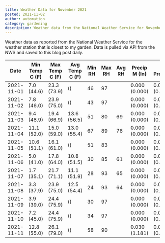 ```yaml
---
title: Weather Data for November 2021
posted: 2021-11-02
author: automation
category: gardening
description: Weather data from the National Weather Service for November 2021
---
```


Weather data as reported from the National Weather Service for the weather station 
that is cloest to my garden. Data is pulled via API from the NWS and saved to this 
blog post daily.

|Date|Min Temp C (F)|Max Temp C (F)|Avg Temp C (F)|Min RH|Max RH|Avg RH|Precip M (In)|Avg Precip/Hr|
|---|---|---|---|---|---|---|---|---|
|2021-11-01|7.0 (44.6)|23.3 (73.9)| ()|46|97||0.000 (0.000)|0.000 (0.000)|
|2021-11-02|7.8 (46.0)|23.9 (75.0)| ()|43|97||0.000 (0.000)|0.000 (0.000)|
|2021-11-03|9.4 (48.9)|19.4 (66.9)|13.6 (56.5)|51|80|69|0.000 (0.000)|0.000 (0.000)|
|2021-11-04|11.1 (52.0)|15.0 (59.0)|13.0 (55.4)|67|89|76|0.000 (0.000)|0.000 (0.000)|
|2021-11-05|10.6 (51.1)|16.1 (61.0)| ()|51|83||0.000 (0.000)|0.000 (0.000)|
|2021-11-06|5.0 (41.0)|17.8 (64.0)|10.8 (51.5)|30|85|61|0.000 (0.000)|0.000 (0.000)|
|2021-11-07|1.7 (35.1)|21.7 (71.1)|11.1 (51.9)|28|93|65|0.000 (0.000)|0.000 (0.000)|
|2021-11-08|3.3 (37.9)|23.9 (75.0)|12.5 (54.4)|24|93|64|0.000 (0.000)|0.000 (0.000)|
|2021-11-09|3.9 (39.0)|24.4 (75.9)| ()|30|97||0.000 (0.000)|0.000 (0.000)|
|2021-11-10|7.2 (45.0)|24.4 (75.9)| ()|34|97||0.000 (0.000)|0.000 (0.000)|
|2021-11-11|12.8 (55.0)|26.1 (79.0)| ()|58|90||0.030 (1.181)|0.037 (0.037)|
